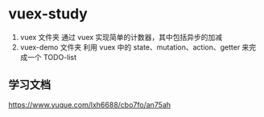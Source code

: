 # vuex-study
1. vuex 文件夹 
  通过 vuex 实现简单的计数器，其中包括异步的加减
2. vuex-demo 文件夹 
  利用 vuex 中的 state、mutation、action、getter 来完成一个 TODO-list 
  
## 学习文档
https://www.yuque.com/lxh6688/cbo7fo/an75ah
